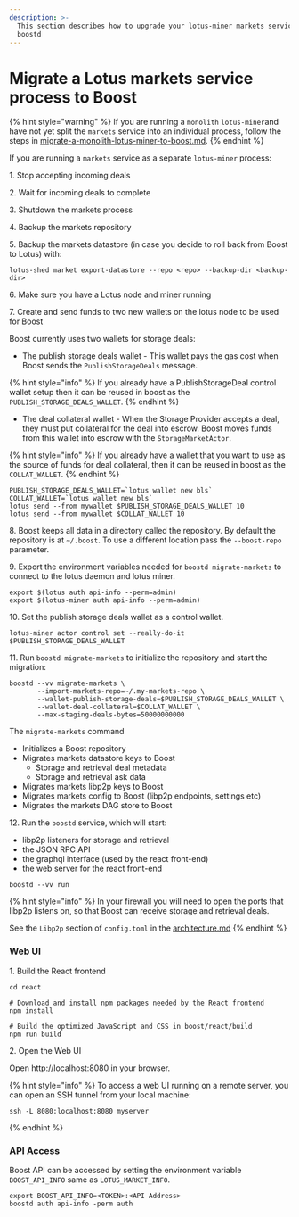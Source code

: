 ```yaml
---
description: >-
  This section describes how to upgrade your lotus-miner markets service to
  boostd
---
```


# Migrate a Lotus markets service process to Boost

{% hint style="warning" %}
If you are running a `monolith` `lotus-miner`and have not yet split the `markets` service into an individual process, follow the steps in [migrate-a-monolith-lotus-miner-to-boost.md](migrate-a-monolith-lotus-miner-to-boost.md "mention").
{% endhint %}

If you are running a `markets` service as a separate `lotus-miner` process:

1\. Stop accepting incoming deals

2\. Wait for incoming deals to complete

3\. Shutdown the markets process

4\. Backup the markets repository

5\. Backup the markets datastore (in case you decide to roll back from Boost to Lotus) with:

```
lotus-shed market export-datastore --repo <repo> --backup-dir <backup-dir>
```

6\. Make sure you have a Lotus node and miner running

7\. Create and send funds to two new wallets on the lotus node to be used for Boost

&#x20;   Boost currently uses two wallets for storage deals:

* The publish storage deals wallet - This wallet pays the gas cost when Boost sends the `PublishStorageDeals` message.

{% hint style="info" %}
If you already have a PublishStorageDeal control wallet setup then it can be reused in boost as the `PUBLISH_STORAGE_DEALS_WALLET`.
{% endhint %}

* The deal collateral wallet - When the Storage Provider accepts a deal, they must put collateral for the deal into escrow. Boost moves funds from this wallet into escrow with the `StorageMarketActor`.

{% hint style="info" %}
If you already have a wallet that you want to use as the source of funds for deal collateral, then it can be reused in boost as the `COLLAT_WALLET`.
{% endhint %}

```
PUBLISH_STORAGE_DEALS_WALLET=`lotus wallet new bls`
COLLAT_WALLET=`lotus wallet new bls`
lotus send --from mywallet $PUBLISH_STORAGE_DEALS_WALLET 10
lotus send --from mywallet $COLLAT_WALLET 10
```

8\. Boost keeps all data in a directory called the repository. By default the repository is at `~/.boost`. To use a different location pass the `--boost-repo` parameter.

9\. Export the environment variables needed for `boostd migrate-markets` to connect to the lotus daemon and lotus miner.

```
export $(lotus auth api-info --perm=admin)
export $(lotus-miner auth api-info --perm=admin)
```

10\. Set the publish storage deals wallet as a control wallet.

```
lotus-miner actor control set --really-do-it $PUBLISH_STORAGE_DEALS_WALLET
```

11\. Run `boostd migrate-markets` to initialize the repository and start the migration:

```
boostd --vv migrate-markets \
       --import-markets-repo=~/.my-markets-repo \
       --wallet-publish-storage-deals=$PUBLISH_STORAGE_DEALS_WALLET \
       --wallet-deal-collateral=$COLLAT_WALLET \
       --max-staging-deals-bytes=50000000000
```

The `migrate-markets` command

* Initializes a Boost repository
* Migrates markets datastore keys to Boost
  * Storage and retrieval deal metadata
  * Storage and retrieval ask data
* Migrates markets libp2p keys to Boost
* Migrates markets config to Boost (libp2p endpoints, settings etc)
* Migrates the markets DAG store to Boost

12\. Run the `boostd` service, which will start:

* libp2p listeners for storage and retrieval
* the JSON RPC API
* the graphql interface (used by the react front-end)
* the web server for the react front-end

```
boostd --vv run
```

{% hint style="info" %}
In your firewall you will need to open the ports that libp2p listens on, so that Boost can receive storage and retrieval deals.

See the `Libp2p` section of `config.toml` in the [architecture.md](../boost-architecture/architecture.md "mention")
{% endhint %}

### Web UI

1\. Build the React frontend

```
cd react

# Download and install npm packages needed by the React frontend
npm install

# Build the optimized JavaScript and CSS in boost/react/build
npm run build
```

2\. Open the Web UI

Open http://localhost:8080 in your browser.

{% hint style="info" %}
To access a web UI running on a remote server, you can open an SSH tunnel from your local machine:

```
ssh -L 8080:localhost:8080 myserver
```
{% endhint %}

### API Access

Boost API can be accessed by setting the environment variable `BOOST_API_INFO` same as `LOTUS_MARKET_INFO`.&#x20;

```
export BOOST_API_INFO=<TOKEN>:<API Address>
boostd auth api-info -perm auth
```
